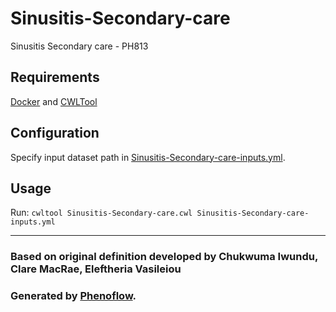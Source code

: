 # Sinusitis-Secondary-care

Sinusitis Secondary care - PH813

## Requirements

[Docker](https://docs.docker.com/install/) and [CWLTool](https://github.com/common-workflow-language/cwltool#install)

## Configuration

Specify input dataset path in [Sinusitis-Secondary-care-inputs.yml](Sinusitis-Secondary-care-inputs.yml).

## Usage

Run: `cwltool Sinusitis-Secondary-care.cwl Sinusitis-Secondary-care-inputs.yml`

***

### Based on original definition developed by Chukwuma Iwundu, Clare MacRae, Eleftheria  Vasileiou
### Generated by [Phenoflow](https://kclhi.org/phenoflow).

